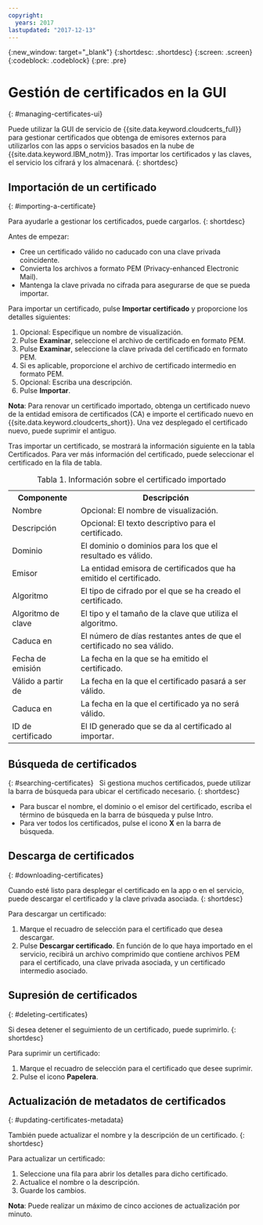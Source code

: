 ```yaml
---
copyright:
  years: 2017
lastupdated: "2017-12-13"
---
```

{:new_window: target="_blank"}
{:shortdesc: .shortdesc}
{:screen: .screen}
{:codeblock: .codeblock}
{:pre: .pre}

# Gestión de certificados en la GUI
{: #managing-certificates-ui}

Puede utilizar la GUI de servicio de {{site.data.keyword.cloudcerts_full}} para gestionar certificados que obtenga de emisores externos para utilizarlos con las apps o servicios basados en la nube de {{site.data.keyword.IBM_notm}}. Tras importar los certificados y las claves, el servicio los cifrará y los almacenará.
{: shortdesc}

## Importación de un certificado
{: #importing-a-certificate}

Para ayudarle a gestionar los certificados, puede cargarlos.
{: shortdesc}

Antes de empezar:

* Cree un certificado válido no caducado con una clave privada coincidente.
* Convierta los archivos a formato PEM (Privacy-enhanced Electronic Mail).
* Mantenga la clave privada no cifrada para asegurarse de que se pueda importar.

Para importar un certificado, pulse **Importar certificado** y proporcione los detalles siguientes:

1. Opcional: Especifique un nombre de visualización.
2. Pulse **Examinar**, seleccione el archivo de certificado en formato PEM.
3. Pulse **Examinar**, seleccione la clave privada del certificado en formato PEM.
4. Si es aplicable, proporcione el archivo de certificado intermedio en formato PEM.
5. Opcional: Escriba una descripción.
6. Pulse **Importar**.  

**Nota**: Para renovar un certificado importado, obtenga un certificado nuevo de la entidad emisora de certificados (CA) e importe el certificado nuevo en {{site.data.keyword.cloudcerts_short}}. Una vez desplegado el certificado nuevo, puede suprimir el antiguo.

Tras importar un certificado, se mostrará la información siguiente en la tabla Certificados. Para ver más información del certificado, puede seleccionar el certificado en la fila de tabla.

<table>
<caption> Tabla 1. Información sobre el certificado importado</caption>
  <tr>
    <th> Componente </th>
    <th> Descripción </th>
  </tr>
  <tr>
    <td>Nombre</td>
    <td>Opcional: El nombre de visualización.</td>
  </tr>
  <tr>
    <td>Descripción</td>
    <td>Opcional: El texto descriptivo para el certificado. </td>
  </tr>
  <tr>
    <td>Dominio</td>
    <td>El dominio o dominios para los que el resultado es válido. </td>
  </tr>
  <tr>
    <td>Emisor</td>
    <td>La entidad emisora de certificados que ha emitido el certificado.</td>
  </tr>
  <tr>
    <td>Algoritmo</td>
    <td>El tipo de cifrado por el que se ha creado el certificado. </td>
  </tr>
  <tr>
    <td>Algoritmo de clave</td>
    <td>El tipo y el tamaño de la clave que utiliza el algoritmo. </td>
  </tr>
  <tr>
    <td>Caduca en </td>
    <td>El número de días restantes antes de que el certificado no sea válido. </td>
  </tr>
  <tr>
    <td>Fecha de emisión</td>
    <td>La fecha en la que se ha emitido el certificado. </td>
  </tr>
  <tr>
    <td>Válido a partir de</td>
    <td>La fecha en la que el certificado pasará a ser válido. </td>
  </tr>
  <tr>
    <td>Caduca en</td>
    <td>La fecha en la que el certificado ya no será válido. </td>
  </tr>
  <tr>
    <td>ID de certificado</td>
    <td>El ID generado que se da al certificado al importar. </td>
  </tr>
</table>

## Búsqueda de certificados
{: #searching-certificates}
 
Si gestiona muchos certificados, puede utilizar la barra de búsqueda para ubicar el certificado necesario.
{: shortdesc}
 
-   Para buscar el nombre, el dominio o el emisor del certificado, escriba el término de búsqueda en la barra de búsqueda y pulse Intro.
-   Para ver todos los certificados, pulse el icono **X** en la barra de búsqueda.

## Descarga de certificados
{: #downloading-certificates}

Cuando esté listo para desplegar el certificado en la app o en el servicio, puede descargar el certificado y la clave privada asociada.
{: shortdesc}

Para descargar un certificado:

1. Marque el recuadro de selección para el certificado que desea descargar.
2. Pulse **Descargar certificado**. En función de lo que haya importado en el servicio, recibirá un archivo comprimido que contiene archivos PEM para el certificado, una clave privada asociada, y un certificado intermedio asociado.


## Supresión de certificados
{: #deleting-certificates}

Si desea detener el seguimiento de un certificado, puede suprimirlo.
{: shortdesc}  

Para suprimir un certificado:

1. Marque el recuadro de selección para el certificado que desee suprimir.
2. Pulse el icono **Papelera**.

## Actualización de metadatos de certificados
{: #updating-certificates-metadata}

También puede actualizar el nombre y la descripción de un certificado.
{: shortdesc}

Para actualizar un certificado:

1. Seleccione una fila para abrir los detalles para dicho certificado.
2. Actualice el nombre o la descripción.
3. Guarde los cambios.

**Nota**: Puede realizar un máximo de cinco acciones de actualización por minuto.
